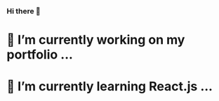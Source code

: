 ### Hi there 👋
# 🔭 I’m currently working on my portfolio ...
# 🌱 I’m currently learning React.js ...


<!--
**Gbangbolaoluwagbemiga/Gbangbolaoluwagbemiga** is a ✨ _special_ ✨ repository because its `README.md` (this file) appears on your GitHub profile.

Here are some ideas to get you started:

- 👯 I’m looking to collaborate on ...
- 🤔 I’m looking for help with ...
- 💬 Ask me about ...
- 📫 How to reach me: ...
- 😄 Pronouns: ...
- ⚡ Fun fact: ...
-->
